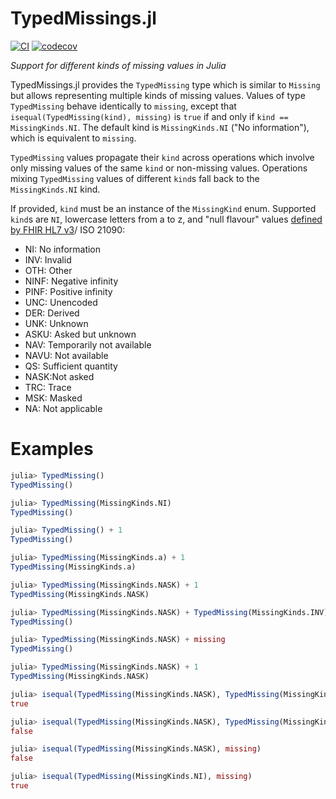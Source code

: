 # TypedMissings.jl

[![CI](https://github.com/nalimilan/TypedMissings.jl/workflows/CI/badge.svg)](https://github.com/nalimilan/TypedMissings.jl/actions?query=workflow%3ACI)
[![codecov](https://codecov.io/gh/nalimilan/TypedMissings.jl/branch/main/graph/badge.svg)](https://codecov.io/gh/nalimilan/TypedMissings.jl)

*Support for different kinds of missing values in Julia*

TypedMissings.jl provides the `TypedMissing` type which is
similar to `Missing` but allows representing multiple kinds
of missing values.
Values of type `TypedMissing` behave identically to `missing`, except that
`isequal(TypedMissing(kind), missing)` is `true` if and only if
`kind == MissingKinds.NI`. The default kind is `MissingKinds.NI` ("No information"),
which is equivalent to `missing`.

`TypedMissing` values propagate their `kind` across operations
which involve only missing values of the same `kind` or non-missing
values. Operations mixing `TypedMissing` values of different `kind`s
fall back to the `MissingKinds.NI` kind.

If provided, `kind` must be an instance of the `MissingKind` enum.
Supported `kind`s are `NI`, lowercase letters from a to z, and "null flavour"
values [defined by FHIR HL7 v3](https://www.hl7.org/fhir/v3/NullFlavor/cs.html)/
ISO 21090:
- NI: No information
- INV: Invalid
- OTH: Other
- NINF: Negative infinity
- PINF: Positive infinity
- UNC: Unencoded
- DER: Derived
- UNK: Unknown
- ASKU: Asked but unknown
- NAV: Temporarily not available
- NAVU: Not available
- QS: Sufficient quantity
- NASK:Not asked
- TRC: Trace
- MSK: Masked
- NA: Not applicable

# Examples
```julia
julia> TypedMissing()
TypedMissing()

julia> TypedMissing(MissingKinds.NI)
TypedMissing()

julia> TypedMissing() + 1
TypedMissing()

julia> TypedMissing(MissingKinds.a) + 1
TypedMissing(MissingKinds.a)

julia> TypedMissing(MissingKinds.NASK) + 1
TypedMissing(MissingKinds.NASK)

julia> TypedMissing(MissingKinds.NASK) + TypedMissing(MissingKinds.INV)
TypedMissing()

julia> TypedMissing(MissingKinds.NASK) + missing
TypedMissing()

julia> TypedMissing(MissingKinds.NASK) + 1
TypedMissing(MissingKinds.NASK)

julia> isequal(TypedMissing(MissingKinds.NASK), TypedMissing(MissingKinds.NASK))
true

julia> isequal(TypedMissing(MissingKinds.NASK), TypedMissing(MissingKinds.INV))
false

julia> isequal(TypedMissing(MissingKinds.NASK), missing)
false

julia> isequal(TypedMissing(MissingKinds.NI), missing)
true
```
